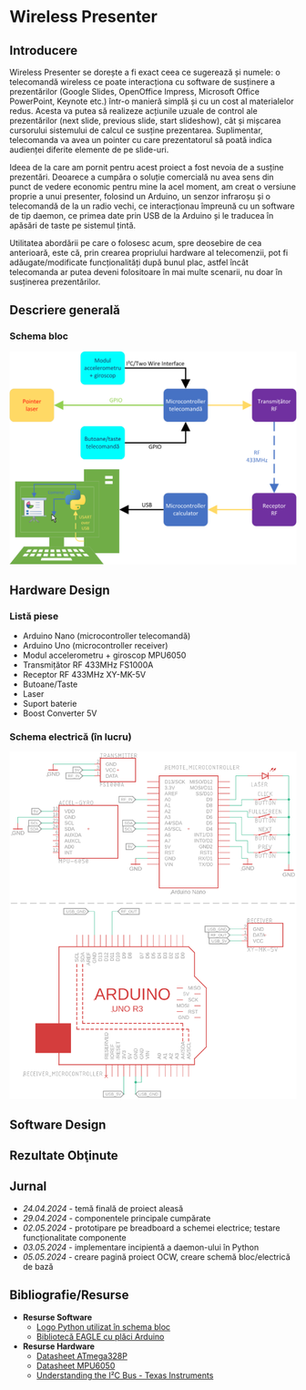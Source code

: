 # Wireless Presenter
## Introducere

Wireless Presenter se dorește a fi exact ceea ce sugerează și numele: o telecomandă wireless ce poate interacționa cu software de susținere a prezentărilor (Google Slides, OpenOffice Impress, Microsoft Office PowerPoint, Keynote etc.) într-o manieră simplă și cu un cost al materialelor redus. Acesta va putea să realizeze acțiunile uzuale de control ale prezentărilor (next slide, previous slide, start slideshow), cât și mișcarea cursorului sistemului de calcul ce susține prezentarea. Suplimentar, telecomanda va avea un pointer cu care prezentatorul să poată indica audienței diferite elemente de pe slide-uri.

Ideea de la care am pornit pentru acest proiect a fost nevoia de a susține prezentări. Deoarece a cumpăra o soluție comercială nu avea sens din punct de vedere economic pentru mine la acel moment, am creat o versiune proprie a unui presenter, folosind un Arduino, un senzor infraroșu și o telecomandă de la un radio vechi, ce interacționau împreună cu un software de tip daemon, ce primea date prin USB de la Arduino și le traducea în apăsări de taste pe sistemul țintă.

Utilitatea abordării pe care o folosesc acum, spre deosebire de cea anterioară, este că, prin crearea propriului hardware al telecomenzii, pot fi adăugate/modificate funcționalități după bunul plac, astfel încât telecomanda ar putea deveni folositoare în mai multe scenarii, nu doar în susținerea prezentărilor.

## Descriere generală

### Schema bloc

![Schema bloc](images/schema_bloc.png?raw=true "Schema bloc")

## Hardware Design

### Listă piese
  * Arduino Nano (microcontroller telecomandă)
  * Arduino Uno (microcontroller receiver)
  * Modul accelerometru + giroscop MPU6050
  * Transmițător RF 433MHz FS1000A
  * Receptor RF 433MHz XY-MK-5V
  * Butoane/Taste
  * Laser
  * Suport baterie
  * Boost Converter 5V

### Schema electrică (în lucru)

![Schema electrica](images/schema_electrica.png?raw=true "Schema electrica")

## Software Design

## Rezultate Obţinute

## Jurnal

  * *24.04.2024* - temă finală de proiect aleasă
  * *29.04.2024* - componentele principale cumpărate
  * *02.05.2024* - prototipare pe breadboard a schemei electrice; testare funcționalitate componente
  * *03.05.2024* - implementare incipientă a daemon-ului în Python
  * *05.05.2024* - creare pagină proiect OCW, creare schemă bloc/electrică de bază

## Bibliografie/Resurse

  * **Resurse Software**
    * [Logo Python utilizat în schema bloc](https://www.python.org/community/logos/)
    * [Bibliotecă EAGLE cu plăci Arduino](https://github.com/cyberlink1/Arduino-Eagle-Cad-Library/)
  * **Resurse Hardware**
    * [Datasheet ATmega328P](https://ww1.microchip.com/downloads/en/DeviceDoc/Atmel-7810-Automotive-Microcontrollers-ATmega328P_Datasheet.pdf)
    * [Datasheet MPU6050](https://invensense.tdk.com/wp-content/uploads/2015/02/MPU-6000-Datasheet1.pdf)
    * [Understanding the I²C Bus - Texas Instruments](https://www.ti.com/lit/an/slva704/slva704.pdf)
